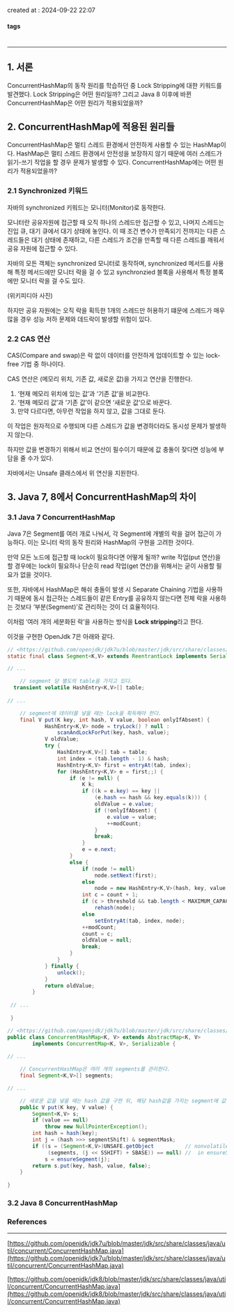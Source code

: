 created at : 2024-09-22 22:07

#### tags

#

--- 

## 1. 서론

ConcurrentHashMap의 동작 원리를 학습하던 중 Lock Stripping에 대한 키워드를 발견했다. Lock Stripping은 어떤 원리일까? 그리고 Java 8 이후에 바뀐 ConcurrentHashMap은 어떤 원리가 적용되었을까?

## 2. ConcurrentHashMap에 적용된 원리들

ConcurrentHashMap은 멀티 스레드 환경에서 안전하게 사용할 수 있는 HashMap이다. HashMap은 멀티 스레드 환경에서 안전성을 보장하지 않기 때문에 여러 스레드가 읽기-쓰기 작업을 할 경우 문제가 발생할 수 있다. ConcurrentHashMap에는 어떤 원리가 적용되었을까?

### 2.1 Synchronized 키워드

자바의 synchronized 키워드는 모니터(Monitor)로 동작한다.

모니터란 공유자원에 접근할 때 오직 하나의 스레드만 접근할 수 있고, 나머지 스레드는 진입 큐, 대기 큐에서 대기 상태에 놓인다. 이 때 조건 변수가 만족되기 전까지는 다른 스레드들은 대기 상태에 존재하고, 다른 스레드가 조건을 만족할 때 다른 스레드를 깨워서 공유 자원에 접근할 수 있다.

자바의 모든 객체는 synchronized 모니터로 동작하며, synchronized 메서드를 사용해 특정 메서드에만 모니터 락을 걸 수 있고 synchronzied 블록을 사용해서 특정 블록에만 모니터 락을 걸 수도 있다.

(위키피디아 사진)

하지만 공유 자원에는 오직 락을 획득한 1개의 스레드만 허용하기 떄문에 스레드가 매우 많을 경우 성능 저하 문제와 데드락이 발생할 위험이 있다.

### 2.2 CAS 연산

CAS(Compare and swap)은 락 없이 데이터를 안전하게 업데이트할 수 있는 lock-free 기법 중 하나이다.

CAS 연산은 (메모리 위치, 기존 값, 새로운 값)을 가지고 연산을 진행한다.

1. ‘현재 메모리 위치에 있는 값’과 ‘기존 값’을 비교한다.
2. ‘현재 메모리 값’과 ‘기존 값’이 같으면 ‘새로운 값’으로 바꾼다.
3. 만약 다르다면, 아무런 작업을 하지 않고, 값을 그대로 둔다.

이 작업은 원자적으로 수행되며 다른 스레드가 값을 변경하더라도 동시성 문제가 발생하지 않는다.

하지만 값을 변경하기 위해서 비교 연산이 필수이기 때문에 값 충돌이 잦다면 성능에 부담을 줄 수가 있다.

자바에서는 Unsafe 클래스에서 위 연산을 지원한다.

## 3. Java 7, 8에서 ConcurrentHashMap의 차이

### 3.1 Java 7 ConcurrentHashMap

Java 7은 Segment를 여러 개로 나눠서, 각 Segment에 개별의 락을 걸어 접근이 가능하다. 이는 모니터 락의 동작 원리와 HashMap의 구현을 고려한 것이다.

만약 모든 노드에 접근할 때 lock이 필요하다면 어떻게 될까? write 작업(put 연산)을 할 경우에는 lock이 필요하나 단순히 read 작업(get 연산)을 위해서는 굳이 사용할 필요가 없을 것이다.

또한, 자바에서 HashMap은 해쉬 충돌이 발생 시 Separate Chaining 기법을 사용하기 때문에 동시 접근하는 스레드들이 같은 Entry를 공유하지 않는다면 전체 락을 사용하는 것보다 ‘부분(Segment)’로 관리하는 것이 더 효율적이다.

이처럼 ‘여러 개의 세분화된 락’을 사용하는 방식을 **Lock stripping**라고 한다.

이것을 구현한 OpenJdk 7은 아래와 같다.

```java
// <https://github.com/openjdk/jdk7u/blob/master/jdk/src/share/classes/java/util/concurrent/ConcurrentHashMap.java#L350>
static final class Segment<K,V> extends ReentrantLock implements Serializable {

// ...

	// segment 당 별도의 table을 가지고 있다.
  transient volatile HashEntry<K,V>[] table;
  
// ...

	// segment에 데이터를 넣을 때는 lock을 획득해야 한다.
	final V put(K key, int hash, V value, boolean onlyIfAbsent) {
            HashEntry<K,V> node = tryLock() ? null :
                scanAndLockForPut(key, hash, value);
            V oldValue;
            try {
                HashEntry<K,V>[] tab = table;
                int index = (tab.length - 1) & hash;
                HashEntry<K,V> first = entryAt(tab, index);
                for (HashEntry<K,V> e = first;;) {
                    if (e != null) {
                        K k;
                        if ((k = e.key) == key ||
                            (e.hash == hash && key.equals(k))) {
                            oldValue = e.value;
                            if (!onlyIfAbsent) {
                                e.value = value;
                                ++modCount;
                            }
                            break;
                        }
                        e = e.next;
                    }
                    else {
                        if (node != null)
                            node.setNext(first);
                        else
                            node = new HashEntry<K,V>(hash, key, value, first);
                        int c = count + 1;
                        if (c > threshold && tab.length < MAXIMUM_CAPACITY)
                            rehash(node);
                        else
                            setEntryAt(tab, index, node);
                        ++modCount;
                        count = c;
                        oldValue = null;
                        break;
                    }
                }
            } finally {
                unlock();
            }
            return oldValue;
        }
        
 // ...
 
 }
```

```java
// <https://github.com/openjdk/jdk7u/blob/master/jdk/src/share/classes/java/util/concurrent/ConcurrentHashMap.java#L103>
public class ConcurrentHashMap<K, V> extends AbstractMap<K, V>
        implements ConcurrentMap<K, V>, Serializable {
        
// ...

	// ConcurrentHashMap은 여러 개의 segments를 관리한다.
	final Segment<K,V>[] segments;

// ...

	// 새로운 값을 넣을 때는 hash 값을 구한 뒤, 해당 hash값을 가지는 segment에 값을 넣는다.
	public V put(K key, V value) {
        Segment<K,V> s;
        if (value == null)
            throw new NullPointerException();
        int hash = hash(key);
        int j = (hash >>> segmentShift) & segmentMask;
        if ((s = (Segment<K,V>)UNSAFE.getObject          // nonvolatile; recheck
             (segments, (j << SSHIFT) + SBASE)) == null) //  in ensureSegment
            s = ensureSegment(j);
        return s.put(key, hash, value, false);
    }
	
}
```

### 3.2 Java 8 ConcurrentHashMap


### References
---
[]()
[https://github.com/openjdk/jdk7u/blob/master/jdk/src/share/classes/java/util/concurrent/ConcurrentHashMap.java](https://github.com/openjdk/jdk7u/blob/master/jdk/src/share/classes/java/util/concurrent/ConcurrentHashMap.java)

[https://github.com/openjdk/jdk8/blob/master/jdk/src/share/classes/java/util/concurrent/ConcurrentHashMap.java](https://github.com/openjdk/jdk8/blob/master/jdk/src/share/classes/java/util/concurrent/ConcurrentHashMap.java)